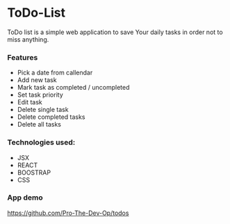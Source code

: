 # ToDo-List

ToDo list is a simple web application to save Your daily tasks in order not to miss anything.

### Features
* Pick a date from callendar
* Add new task
* Mark task as completed / uncompleted
* Set task priority
* Edit task
* Delete single task
* Delete completed tasks
* Delete all tasks

### Technologies used:
* JSX
* REACT
* BOOSTRAP
* CSS

### App demo
https://github.com/Pro-The-Dev-Op/todos